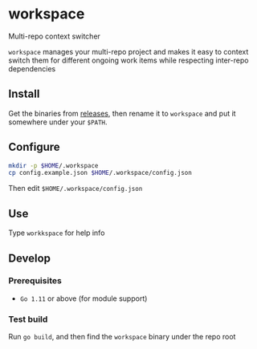 # workspace
Multi-repo context switcher

`workspace` manages your multi-repo project and makes it easy to context switch them for different ongoing work items while respecting inter-repo dependencies

## Install
Get the binaries from [releases](https://github.com/hwang381/workspace/releases), then rename it to `workspace` and put it somewhere under your `$PATH`.

## Configure
```bash
mkdir -p $HOME/.workspace
cp config.example.json $HOME/.workspace/config.json
```

Then edit `$HOME/.workspace/config.json`

## Use
Type `workkspace` for help info

## Develop

### Prerequisites
* `Go 1.11` or above (for module support)

### Test build
Run `go build`, and then find the `workspace` binary under the repo root

